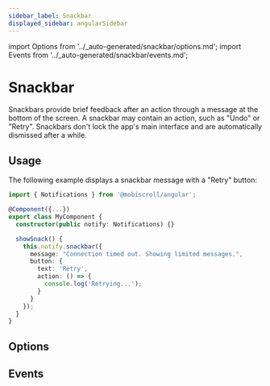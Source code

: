 ```yaml
---
sidebar_label: Snackbar
displayed_sidebar: angularSidebar
---
```


import Options from '../\_auto-generated/snackbar/options.md';
import Events from '../\_auto-generated/snackbar/events.md';

# Snackbar

Snackbars provide brief feedback after an action through a message at the bottom of the screen.
A snackbar may contain an action, such as "Undo" or "Retry".
Snackbars don't lock the app's main interface and are automatically dismissed after a while.

## Usage

The following example displays a snackbar message with a "Retry" button:

```ts
import { Notifications } from '@mobiscroll/angular';

@Component({...})
export class MyComponent {
  constructor(public notify: Notifications) {}

  showSnack() {
    this.notify.snackbar({
      message: "Connection timed out. Showing limited messages.",
      button: {
        text: 'Retry',
        action: () => {
          console.log('Retrying...');
        }
      }
    });
  }
}
```

<div className="option-list">

## Options

<Options />

## Events

<Events />

</div>
